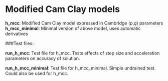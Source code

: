 # Modified Cam Clay models

__h_mcc__: Modified Cam Clay model expressed in Cambridge (_p_,_q_) parameters
__h_mcc_minimal__: Minimal version of above model, uses automatic derivatives

###Test files:

__run_h_mcc__: Test file for h_mcc. Tests effects of step size and acceleration parameters on accuracy of solution. 

__run_h_mcc_minimal__: Test file for h_mcc_minimal. Simple undrained test. Could also be used for h_mcc. 
